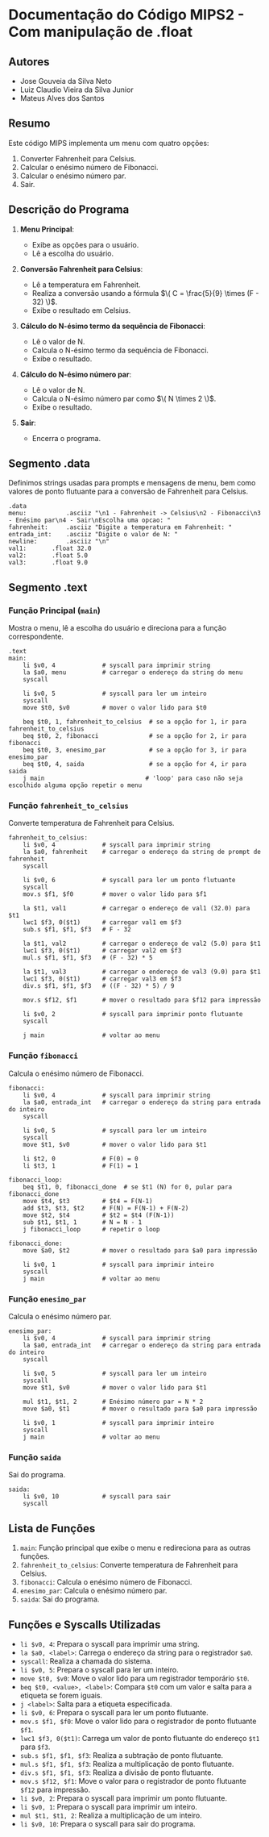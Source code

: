 # Documentação do Código MIPS2 - Com manipulação de .float

## Autores
- Jose Gouveia da Silva Neto
- Luiz Claudio Vieira da Silva Junior
- Mateus Alves dos Santos

## Resumo
Este código MIPS implementa um menu com quatro opções:
1. Converter Fahrenheit para Celsius.
2. Calcular o enésimo número de Fibonacci.
3. Calcular o enésimo número par.
4. Sair.

## Descrição do Programa

1. **Menu Principal**:
   - Exibe as opções para o usuário.
   - Lê a escolha do usuário.

2. **Conversão Fahrenheit para Celsius**:
   - Lê a temperatura em Fahrenheit.
   - Realiza a conversão usando a fórmula $\( C = \frac{5}{9} \times (F - 32) \)$.
   - Exibe o resultado em Celsius.

3. **Cálculo do N-ésimo termo da sequência de Fibonacci**:
   - Lê o valor de N.
   - Calcula o N-ésimo termo da sequência de Fibonacci.
   - Exibe o resultado.

4. **Cálculo do N-ésimo número par**:
   - Lê o valor de N.
   - Calcula o N-ésimo número par como $\( N \times 2 \)$.
   - Exibe o resultado.

5. **Sair**:
   - Encerra o programa.

## Segmento .data
Definimos strings usadas para prompts e mensagens de menu, bem como valores de ponto flutuante para a conversão de Fahrenheit para Celsius.

```assembly
.data
menu:       	.asciiz "\n1 - Fahrenheit -> Celsius\n2 - Fibonacci\n3 - Enésimo par\n4 - Sair\nEscolha uma opcao: "
fahrenheit: 	.asciiz "Digite a temperatura em Fahrenheit: "
entrada_int:	.asciiz "Digite o valor de N: "
newline:    	.asciiz "\n"
val1:		.float 32.0
val2:		.float 5.0
val3:		.float 9.0
```

## Segmento .text
### Função Principal (`main`)
Mostra o menu, lê a escolha do usuário e direciona para a função correspondente.

```assembly
.text
main:
    li $v0, 4             # syscall para imprimir string
    la $a0, menu          # carregar o endereço da string do menu
    syscall

    li $v0, 5             # syscall para ler um inteiro
    syscall
    move $t0, $v0         # mover o valor lido para $t0

    beq $t0, 1, fahrenheit_to_celsius  # se a opção for 1, ir para fahrenheit_to_celsius
    beq $t0, 2, fibonacci              # se a opção for 2, ir para fibonacci
    beq $t0, 3, enesimo_par            # se a opção for 3, ir para enesimo_par
    beq $t0, 4, saida                  # se a opção for 4, ir para saida
    j main                            # 'loop' para caso não seja escolhido alguma opção repetir o menu
```

### Função `fahrenheit_to_celsius`
Converte temperatura de Fahrenheit para Celsius.

```assembly
fahrenheit_to_celsius:
    li $v0, 4             # syscall para imprimir string
    la $a0, fahrenheit    # carregar o endereço da string de prompt de fahrenheit
    syscall

    li $v0, 6             # syscall para ler um ponto flutuante
    syscall
    mov.s $f1, $f0        # mover o valor lido para $f1

    la $t1, val1          # carregar o endereço de val1 (32.0) para $t1
    lwc1 $f3, 0($t1)      # carregar val1 em $f3
    sub.s $f1, $f1, $f3   # F - 32
    
    la $t1, val2          # carregar o endereço de val2 (5.0) para $t1
    lwc1 $f3, 0($t1)      # carregar val2 em $f3
    mul.s $f1, $f1, $f3   # (F - 32) * 5
    
    la $t1, val3          # carregar o endereço de val3 (9.0) para $t1
    lwc1 $f3, 0($t1)      # carregar val3 em $f3
    div.s $f1, $f1, $f3   # ((F - 32) * 5) / 9
    
    mov.s $f12, $f1       # mover o resultado para $f12 para impressão

    li $v0, 2             # syscall para imprimir ponto flutuante
    syscall
    
    j main                # voltar ao menu
```

### Função `fibonacci`
Calcula o enésimo número de Fibonacci.

```assembly
fibonacci:
    li $v0, 4             # syscall para imprimir string
    la $a0, entrada_int   # carregar o endereço da string para entrada do inteiro
    syscall

    li $v0, 5             # syscall para ler um inteiro
    syscall
    move $t1, $v0         # mover o valor lido para $t1

    li $t2, 0             # F(0) = 0
    li $t3, 1             # F(1) = 1

fibonacci_loop:
    beq $t1, 0, fibonacci_done  # se $t1 (N) for 0, pular para fibonacci_done
    move $t4, $t3         # $t4 = F(N-1)
    add $t3, $t3, $t2     # F(N) = F(N-1) + F(N-2)
    move $t2, $t4         # $t2 = $t4 (F(N-1))
    sub $t1, $t1, 1       # N = N - 1
    j fibonacci_loop      # repetir o loop

fibonacci_done:
    move $a0, $t2         # mover o resultado para $a0 para impressão

    li $v0, 1             # syscall para imprimir inteiro
    syscall
    j main                # voltar ao menu
```

### Função `enesimo_par`
Calcula o enésimo número par.

```assembly
enesimo_par:
    li $v0, 4             # syscall para imprimir string
    la $a0, entrada_int   # carregar o endereço da string para entrada do inteiro
    syscall

    li $v0, 5             # syscall para ler um inteiro
    syscall
    move $t1, $v0         # mover o valor lido para $t1

    mul $t1, $t1, 2       # Enésimo número par = N * 2
    move $a0, $t1         # mover o resultado para $a0 para impressão

    li $v0, 1             # syscall para imprimir inteiro
    syscall
    j main                # voltar ao menu
```

### Função `saida`
Sai do programa.

```assembly
saida:
    li $v0, 10            # syscall para sair
    syscall
```

## Lista de Funções
1. `main`: Função principal que exibe o menu e redireciona para as outras funções.
2. `fahrenheit_to_celsius`: Converte temperatura de Fahrenheit para Celsius.
3. `fibonacci`: Calcula o enésimo número de Fibonacci.
4. `enesimo_par`: Calcula o enésimo número par.
5. `saida`: Sai do programa.

## Funções e Syscalls Utilizadas

- `li $v0, 4`: Prepara o syscall para imprimir uma string.
- `la $a0, <label>`: Carrega o endereço da string para o registrador `$a0`.
- `syscall`: Realiza a chamada do sistema.
- `li $v0, 5`: Prepara o syscall para ler um inteiro.
- `move $t0, $v0`: Move o valor lido para um registrador temporário `$t0`.
- `beq $t0, <value>, <label>`: Compara `$t0` com um valor e salta para a etiqueta se forem iguais.
- `j <label>`: Salta para a etiqueta especificada.
- `li $v0, 6`: Prepara o syscall para ler um ponto flutuante.
- `mov.s $f1, $f0`: Move o valor lido para o registrador de ponto flutuante `$f1`.
- `lwc1 $f3, 0($t1)`: Carrega um valor de ponto flutuante do endereço `$t1` para `$f3`.
- `sub.s $f1, $f1, $f3`: Realiza a subtração de ponto flutuante.
- `mul.s $f1, $f1, $f3`: Realiza a multiplicação de ponto flutuante.
- `div.s $f1, $f1, $f3`: Realiza a divisão de ponto flutuante.
- `mov.s $f12, $f1`: Move o valor para o registrador de ponto flutuante `$f12` para impressão.
- `li $v0, 2`: Prepara o syscall para imprimir um ponto flutuante.
- `li $v0, 1`: Prepara o syscall para imprimir um inteiro.
- `mul $t1, $t1, 2`: Realiza a multiplicação de um inteiro.
- `li $v0, 10`: Prepara o syscall para sair do programa.
